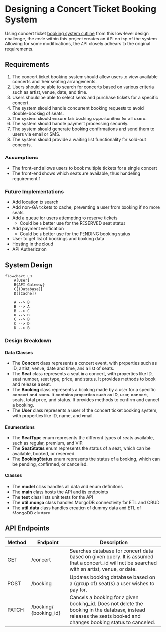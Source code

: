 # Designing a Concert Ticket Booking System

Using concert ticket [booking system outline](https://github.com/ashishps1/awesome-low-level-design/blob/main/problems/concert-ticket-booking-system.md) from this low-level design challenge, the code within this project creates an API on top of the system. Allowing for some modifications, the API closely adhears to the original requirements.



## Requirements
1. The concert ticket booking system should allow users to view available concerts and their seating arrangements.
2. Users should be able to search for concerts based on various criteria such as artist, venue, date, and time.
3. Users should be able to select seats and purchase tickets for a specific concert.
4. The system should handle concurrent booking requests to avoid double-booking of seats.
5. The system should ensure fair booking opportunities for all users.
6. The system should handle payment processing securely.
7. The system should generate booking confirmations and send them to users via email or SMS.
8. The system should provide a waiting list functionality for sold-out concerts.

### Assumptions
- The front-end allows users to book multiple tickets for a single concert
- The front-end shows which seats are available, thus handeling requirement 1

### Future Implementations
- Add location to search
- Add non-GA tickets to cache, preventing a user from booking if no more seats
- Add a queue for users attempting to reserve tickets
    - Could be a better use for the RESERVED seat status
- Add payment verification
    - Could be a better use for the PENDING booking status
- User to get list of bookings and booking data
- Hosting in the cloud
- API Autherizaton

## System Design

```mermaid
flowchart LR
	A[User]
	B{API Gateway}
	C[(Database)]
	D([Cache])
	
	A --> B
    B --> A
	B --> C
	B --> D
	C --> B
	C --> D
	D --> B
```


### Design Breakdown
#### Data Classes
- The **Concert** class represents a concert event, with properties such as ID, artist, venue, date and time, and a list of seats.
- The **Seat** class represents a seat in a concert, with properties like ID, seat number, seat type, price, and status. It provides methods to book and release a seat.
- The **Booking** class represents a booking made by a user for a specific concert and seats. It contains properties such as ID, user, concert, seats, total price, and status. It provides methods to confirm and cancel a booking.
- The **User** class represents a user of the concert ticket booking system, with properties like ID, name, and email.

#### Enumerations
- The **SeatType** enum represents the different types of seats available, such as regular, premium, and VIP.
- The **SeatStatus** enum represents the status of a seat, which can be available, booked, or reserved.
- The **BookingStatus** enum represents the status of a booking, which can be pending, confirmed, or cancelled.

#### Classes
- The **model** class handles all data and enum definitons
- The **main** class hosts the API and its endpoints
- The **test** class lists unit tests for the API
- The **util.mongo** class handles MongoDB connectivity for ETL and CRUD
- The **util.data** class handles creation of dummy data and ETL of MongoDB clusters




## API Endpoints
| Method | Endpoint               | Description                                                                                                                                                      |
|--------|------------------------|------------------------------------------------------------------------------------------------------------------------------------------------------------------|
| GET    | /concert               | Searches database for concert data based on given query. It is assumed that a concert_id will not be searched with an artist, venue, or date.                    |
| POST   | /booking               | Updates booking database based on a (group of) seat(s) a user wishes to pay for.                                                                                 |
| PATCH  | /booking/ {booking_id} | Cancels a booking for a given booking_id. Does not delete the booking in the database, instead releases the seats booked and changes booking status to canceled. |
